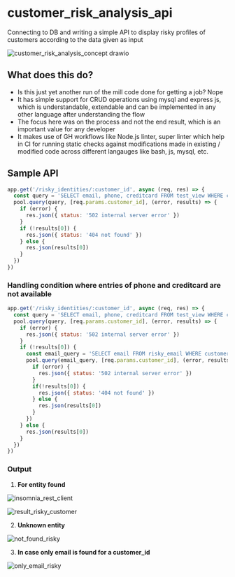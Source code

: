 # customer_risk_analysis_api
Connecting to DB and writing a simple API to display risky profiles of customers according to the data given as input

![customer_risk_analysis_concept drawio](https://user-images.githubusercontent.com/26508636/175780245-76b9e93a-3653-455f-93c9-09eca667f54e.png)

## What does this do?
* Is this just yet another run of the mill code done for getting a job? Nope
* It has simple support for CRUD operations using mysql and express js, which is understandable, extendable and can be implemented in any other language after understanding the flow
* The focus here was on the process and not the end result, which is an important value for any developer
* It makes use of GH workflows like Node.js linter, super linter which help in CI for running static checks against modifications made in existing / modified code across different langauges like bash, js, mysql, etc.

## Sample API

```js
app.get('/risky_identities/:customer_id', async (req, res) => {
  const query = 'SELECT email, phone, creditcard FROM test_view WHERE customer_id = ?'
  pool.query(query, [req.params.customer_id], (error, results) => {
    if (error) {
      res.json({ status: '502 internal server error' })
    }
    if (!results[0]) {
      res.json({ status: '404 not found' })
    } else {
      res.json(results[0])
    }
  })
})
```

### Handling condition where entries of phone and creditcard are not available

```js
app.get('/risky_identities/:customer_id', async (req, res) => {
  const query = 'SELECT email, phone, creditcard FROM test_view WHERE customer_id = ?'
  pool.query(query, [req.params.customer_id], (error, results) => {
    if (error) {
      res.json({ status: '502 internal server error' })
    }
    if (!results[0]) {
      const email_query = 'SELECT email FROM risky_email WHERE customer_id = ?'
      pool.query(email_query, [req.params.customer_id], (error, results) => {
        if (error) {
          res.json({ status: '502 internal server error' })
        }
        if(!results[0]) {
          res.json({ status: '404 not found' })
        } else {
          res.json(results[0])
        }
      })
    } else {
      res.json(results[0])
    }
  })
})
```

### Output
1. **For entity found**

![insomnia_rest_client](https://user-images.githubusercontent.com/26508636/175968658-bd3b43fe-fa1a-4a3b-ac51-77b89b372055.png)

![result_risky_customer](https://user-images.githubusercontent.com/26508636/175752950-5c2d23fb-a2b2-4940-ba30-03c71908967d.png)

2. **Unknown entity**

![not_found_risky](https://user-images.githubusercontent.com/26508636/175753096-65cdc3d2-b2cd-493b-992a-26208e6f0672.png)

3. **In case only email is found for a customer_id**

![only_email_risky](https://user-images.githubusercontent.com/26508636/175753372-555c3c74-80dc-4943-941b-4b79a8b666bc.png)
